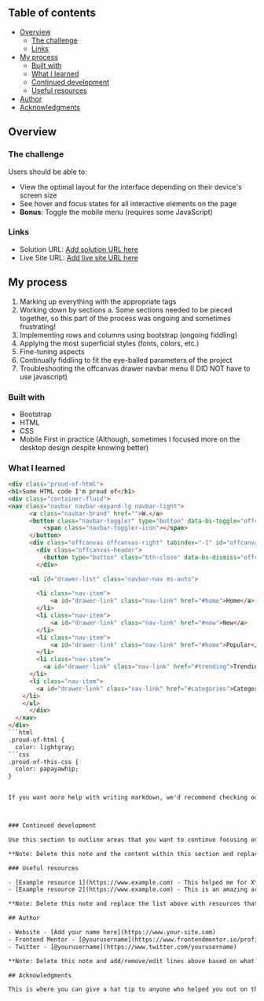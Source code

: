 ## Table of contents

- [Overview](#overview)
  - [The challenge](#the-challenge)
  - [Links](#links)
- [My process](#my-process)
  - [Built with](#built-with)
  - [What I learned](#what-i-learned)
  - [Continued development](#continued-development)
  - [Useful resources](#useful-resources)
- [Author](#author)
- [Acknowledgments](#acknowledgments)

## Overview

### The challenge

Users should be able to:

- View the optimal layout for the interface depending on their device's screen size
- See hover and focus states for all interactive elements on the page
- **Bonus**: Toggle the mobile menu (requires some JavaScript)

### Links

- Solution URL: [Add solution URL here](https://your-solution-url.com)
- Live Site URL: [Add live site URL here](https://your-live-site-url.com)

## My process

1. Marking up everything with the appropriate tags
2. Working down by sections 
    a. Some sections needed to be pieced together, so this part of the process was ongoing and sometimes frustrating!
3. Implementing rows and columns using bootstrap (ongoing fiddling)
4. Applying the most superficial styles (fonts, colors, etc.)
5. Fine-tuning aspects
6. Continually fiddling to fit the eye-balled parameters of the project
7. Troubleshooting the offcanvas drawer navbar menu (I DID NOT have to use javascript)

### Built with

- Bootstrap
- HTML
- CSS
- Mobile First in practice (Although, sometimes I focused more on the desktop design despite knowing better)


### What I learned

```html
<div class="proud-of-html">
<h1>Some HTML code I'm proud of</h1>
<div class="container-fluid">
<nav class="navbar navbar-expand-lg navbar-light">
      <a class="navbar-brand" href="">W.</a> 
      <button class="navbar-toggler" type="button" data-bs-toggle="offcanvas" data-bs-target="#offcanvasRight" aria-controls="offcanvasRight" aria-expanded="false" aria-label="Toggle navigation">
          <span class="navbar-toggler-icon"></span>
      </button>
      <div class="offcanvas offcanvas-right" tabindex="-1" id="offcanvasRight" aria-labelledby="offcanvasRightLabel">
        <div class="offcanvas-header">
          <button type="button" class="btn-close" data-bs-dismiss="offcanvas" aria-label="Close"></button>
        </div>

      <ul id="drawer-list" class="navbar-nav ms-auto">
         
        <li class="nav-item">
            <a id="drawer-link" class="nav-link" href="#home">Home</a>
        </li>
        <li class="nav-item">
            <a id="drawer-link" class="nav-link" href="#new">New</a>
        </li>
        <li class="nav-item">
            <a id="drawer-link" class="nav-link" href="#home">Popular</a>
        </li>
        <li class="nav-item">
          <a id="drawer-link" class="nav-link" href="#trending">Trending</a>
      </li>
      <li class="nav-item">
        <a id="drawer-link" class="nav-link" href="#categories">Categories</a>
    </li>
    </ul>
      </div>
  </nav>
</div>
```html
.proud-of-html {
  color: lightgray;
```css
.proud-of-this-css {
  color: papayawhip;
}


If you want more help with writing markdown, we'd recommend checking out [The Markdown Guide](https://www.markdownguide.org/) to learn more.



### Continued development

Use this section to outline areas that you want to continue focusing on in future projects. These could be concepts you're still not completely comfortable with or techniques you found useful that you want to refine and perfect.

**Note: Delete this note and the content within this section and replace with your own plans for continued development.**

### Useful resources

- [Example resource 1](https://www.example.com) - This helped me for XYZ reason. I really liked this pattern and will use it going forward.
- [Example resource 2](https://www.example.com) - This is an amazing article which helped me finally understand XYZ. I'd recommend it to anyone still learning this concept.

**Note: Delete this note and replace the list above with resources that helped you during the challenge. These could come in handy for anyone viewing your solution or for yourself when you look back on this project in the future.**

## Author

- Website - [Add your name here](https://www.your-site.com)
- Frontend Mentor - [@yourusername](https://www.frontendmentor.io/profile/yourusername)
- Twitter - [@yourusername](https://www.twitter.com/yourusername)

**Note: Delete this note and add/remove/edit lines above based on what links you'd like to share.**

## Acknowledgments

This is where you can give a hat tip to anyone who helped you out on this project. Perhaps you worked in a team or got some inspiration from someone else's solution. This is the perfect place to give them some credit.
